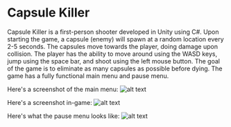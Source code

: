 # Capsule Killer
Capsule Killer is a first-person shooter developed in Unity using C#.
Upon starting the game, a capsule (enemy) will spawn at a random location every 2-5 seconds.
The capsules move towards the player, doing damage upon collision. The player has the ability
to move around using the WASD keys, jump using the space bar, and shoot using the left mouse
button. The goal of the game is to eliminate as many capsules as possible before dying.
The game has a fully functional main menu and pause menu.

Here's a screenshot of the main menu:
![alt text](https://user-images.githubusercontent.com/34044719/36330063-36913886-1336-11e8-8d8a-09f47daf02b3.png "Main menu")

Here's a screenshot in-game: 
![alt text](https://user-images.githubusercontent.com/34044719/36330154-8e78a804-1336-11e8-940b-57497fe4d757.png "In-game screenshot")

Here's what the pause menu looks like:
![alt text](https://user-images.githubusercontent.com/34044719/36330200-c0026194-1336-11e8-998a-5d6ad841edeb.png "Pause menu")
